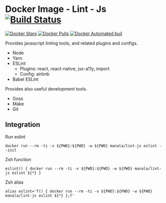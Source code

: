 # Docker Image - Lint - Js [![Build Status](https://travis-ci.org/manala/docker-image-lint-js.svg?branch=master)](https://travis-ci.org/manala/docker-image-lint-js)

[![Docker Stars](https://img.shields.io/docker/stars/manala/lint-js.svg)]()
[![Docker Pulls](https://img.shields.io/docker/pulls/manala/lint-js.svg)]()
[![Docker Automated buil](https://img.shields.io/docker/automated/manala/lint-js.svg)]()

Provides javascript linting tools, and related plugins and configs.

- Node
- Yarn
- ESLint
  - Plugins: react, react-native, jsx-a11y, import
  - Config: airbnb
- Babel ESLint

Provides also useful development tools.

- Goss
- Make
- Git

## Integration

Run eslint
```
docker run --rm -ti -v ${PWD}:${PWD} -w ${PWD} manala/lint-js eslint --init
```

Zsh function
```
eslint() { docker run --rm -ti -v ${PWD}:${PWD} -w ${PWD} manala/lint-js eslint ${*} }
```

Zsh alias
```
alias eslint='f() { docker run --rm -ti -v ${PWD}:${PWD} -w ${PWD} manala/lint-js eslint ${*} };f'
```

